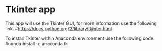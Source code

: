 # Tkinter app 
This app will use the Tkinter GUI, for more information use the following link.
#https://docs.python.org/2/library/tkinter.html

To install Tkinter within Anaconda environment use the following code.
#conda install -c anaconda tk
